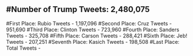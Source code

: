 #Number of Trump Tweets: 2,480,075
---
#First Place: Rubio Tweets - 1,197,096
#Second Place: Cruz Tweets - 951,690
#Third Place: Clinton Tweets - 723,960
#Fourth Place: Sanders Tweets - 325,708
#Fifth Place: Carson Tweets - 288,421
#Sixth Place: Jeb! Tweets - 207,251
#Seventh Place: Kasich Tweets - 198,508
#Last Place: Total Tweets -  
